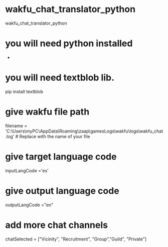 # wakfu_chat_translator_python
wakfu_chat_translator_python
# you will need python installed
-
# you will need textblob lib.
pip install textblob

# give wakfu file path
filename = 'C:\\Users\\myPC\\AppData\\Roaming\\zaap\\gamesLogs\\wakfu\\logs\\wakfu_chat.log'  # Replace with the name of your file
# give target language code
inputLangCode ='es'
# give output language code
outputLangCode ="en"
# add more chat channels 
chatSelected = ["Vicinity", "Recruitment", "Group","Guild", "Private"] 
